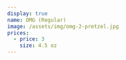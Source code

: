 ```yaml
---
display: true
name: OMG (Regular)
image: /assets/img/omg-2-pretzel.jpg
prices:
  - price: 3
    size: 4.5 oz
---
```

